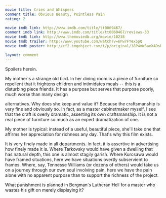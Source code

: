 ```yaml
---
movie title: Cries and Whispers
comment title: Obvious Beauty, Pointless Pain
rating: 2

movie imdb link: http://www.imdb.com/title/tt0069467/
comment imdb link: http://www.imdb.com/title/tt0069467/reviews-33
movie tmdb link: http://www.themoviedb.org/movie/10238
movie tmdb trailer: http://www.youtube.com/watch?v=6Pw7FYex5pQ
movie tmdb poster: http://cf2.imgobject.com/t/p/original/18P4mK6aeXADsPc9tIvPeztqrMi.jpg

layout: comment
---
```


Spoilers herein.

My mother's a strange old bird. In her dining room is a piece of furniture so repellent  that it frightens children and intimidates meals -- this is a disturbing piece friends. It  has a purpose but serves that purpose poorly, much worse than many design

alternatives. Why does she keep and value it? Because the craftsmanship is very fine and  obviously so. In fact, as a master cabinetmaker myself, I see that the craft is overly  dramatic, asserting its own craftsmanship. It is not a real piece of furniture so much as  an expert dramatization of one.

My mother is typical: instead of a useful, beautiful piece, she'll take one that affirms her  appreciation for richness any day. That's why this film exists.

It is very finely made in all departments. In fact, it is assertive in advertising how finely  made it is. Where Tarkovsky would have given a dwelling that has natural depth, this one  is almost stagily garish. Where Kurosawa would have framed situations, here we have   situations overtly subservient to frames. Where, say, Tennesse Williams (or dozens of  others) would take us on a journey through our own soul involving pain, here we have  the pain alone with no apparent purpose than to support the richness of the project.

What punishment is planned in Bergman's Lutheran Hell for a master who wastes his gift  on merely displaying it?